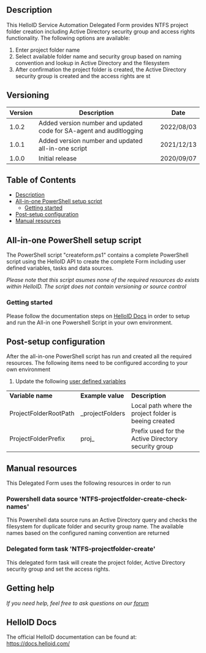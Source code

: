 <!-- Description -->
## Description
This HelloID Service Automation Delegated Form provides NTFS project folder creation including Active Directory security group and access rights functionality. The following options are available:
 1. Enter project folder name
 2. Select available folder name and security group based on naming convention and lookup in Active Directory and the filesystem
 3. After confirmation the project folder is created, the Active Directory security group is created and the access rights are st

## Versioning
| Version | Description | Date |
| - | - | - |
| 1.0.2   | Added version number and updated code for SA-agent and auditlogging | 2022/08/03  |
| 1.0.1   | Added version number and updated all-in-one script | 2021/12/13  |
| 1.0.0   | Initial release | 2020/09/07  |

<!-- TABLE OF CONTENTS -->
## Table of Contents
* [Description](#description)
* [All-in-one PowerShell setup script](#all-in-one-powershell-setup-script)
  * [Getting started](#getting-started)
* [Post-setup configuration](#post-setup-configuration)
* [Manual resources](#manual-resources)


## All-in-one PowerShell setup script
The PowerShell script "createform.ps1" contains a complete PowerShell script using the HelloID API to create the complete Form including user defined variables, tasks and data sources.

 _Please note that this script asumes none of the required resources do exists within HelloID. The script does not contain versioning or source control_


### Getting started
Please follow the documentation steps on [HelloID Docs](https://docs.helloid.com/hc/en-us/articles/360017556559-Service-automation-GitHub-resources) in order to setup and run the All-in one Powershell Script in your own environment.

 
## Post-setup configuration
After the all-in-one PowerShell script has run and created all the required resources. The following items need to be configured according to your own environment
 1. Update the following [user defined variables](https://docs.helloid.com/hc/en-us/articles/360014169933-How-to-Create-and-Manage-User-Defined-Variables)
<table>
  <tr><td><strong>Variable name</strong></td><td><strong>Example value</strong></td><td><strong>Description</strong></td></tr>
  <tr><td>ProjectFolderRootPath</td><td>_projectFolders</td><td>Local path where the project folder is beeing created</td></tr>
  <tr><td>ProjectFolderPrefix</td><td>proj_</td><td>Prefix used for the Active Directory security group</td></tr>
</table>

## Manual resources
This Delegated Form uses the following resources in order to run

### Powershell data source 'NTFS-projectfolder-create-check-names'
This Powershell data source runs an Active Directory query and checks the filesystem for duplicate folder and security group name. The available names based on the configured naming convention are returned

### Delegated form task 'NTFS-projectfolder-create'
This delegated form task will create the project folder, Active Directory security group and set the access rights.

## Getting help
_If you need help, feel free to ask questions on our [forum](https://forum.helloid.com/forum/helloid-connectors/service-automation/643-helloid-sa-ntfs-create-project-folder)_

## HelloID Docs
The official HelloID documentation can be found at: https://docs.helloid.com/